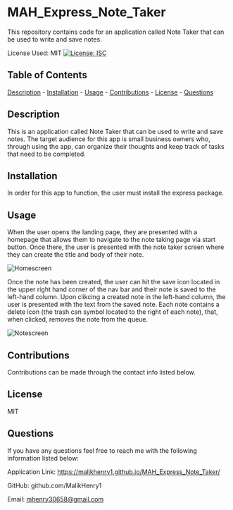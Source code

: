 # MAH_Express_Note_Taker
This repository contains code for an application called Note Taker that can be used to write and save notes.
 
 License Used: MIT
  [![License: ISC](https://img.shields.io/badge/License-ISC-blue.svg)](https://opensource.org/licenses/ISC)

  ## Table of Contents
  [Description](#description)
    - [Installation](#installation)
    - [Usage](#usage)
    - [Contributions](#contributions)
    - [License](#license)
    - [Questions](#questions)

  ## Description 
  
  This is an application called Note Taker that can be used to write and save notes. The target audience for this app is small business owners who, through using the app, can organize their thoughts and keep track of tasks that need to be completed.
    
  ## Installation 
  
  In order for this app to function, the user must install the express package.

  ## Usage 
  
  When the user opens the landing page, they are presented with a homepage that allows them to navigate to the note taking page via start button. Once there, the user is presented with the note taker screen where they can create the title and body of their note.
  
  ![Homescreen](../Desktop/GT-VIRT-FSF-PT-02-2022-U-LOL/11-Express/02-Challenge/Assets/11-express-homework-demo-01.png)
  
   Once the note has been created, the user can hit the save icon located in the upper right hand corner of the nav bar and their note is saved to the left-hand column. Upon clikcing a created note in the left-hand column, the user is presented with the text from the saved note. Each note contains a delete icon (the trash can symbol located to the right of each note), that, when clicked, removes the note from the queue.

   ![Notescreen](../Desktop/GT-VIRT-FSF-PT-02-2022-U-LOL/11-Express/02-Challenge/Assets/11-express-homework-demo-02.png) 

  ## Contributions 
  
  Contributions can be made through the contact info listed below.

  ## License 
  
  MIT

  ## Questions
  If you have any questions feel free to reach me with the following information listed below:

  Application Link: https://malikhenry1.github.io/MAH_Express_Note_Taker/

  GitHub: github.com/MalikHenry1 
  
  Email: mhenry30658@gmail.com
    
    


    